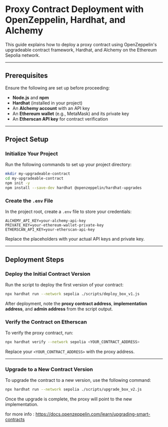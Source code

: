 # Proxy Contract Deployment with OpenZeppelin, Hardhat, and Alchemy

This guide explains how to deploy a proxy contract using OpenZeppelin's upgradeable contract framework, Hardhat, and Alchemy on the Ethereum Sepolia network.

------

## Prerequisites

Ensure the following are set up before proceeding:

- **Node.js** and **npm**  
- **Hardhat** (installed in your project)  
- An **Alchemy account** with an API key  
- An **Ethereum wallet** (e.g., MetaMask) and its private key  
- An **Etherscan API key** for contract verification  

---

## Project Setup

### Initialize Your Project
Run the following commands to set up your project directory:

```bash
mkdir my-upgradeable-contract
cd my-upgradeable-contract
npm init -y
npm install --save-dev hardhat @openzeppelin/hardhat-upgrades
```

### Create the `.env` File
In the project root, create a `.env` file to store your credentials:

```plaintext
ALCHEMY_API_KEY=your-alchemy-api-key
PRIVATE_KEY=your-ethereum-wallet-private-key
ETHERSCAN_API_KEY=your-etherscan-api-key
```

Replace the placeholders with your actual API keys and private key.

---

## Deployment Steps

### Deploy the Initial Contract Version
Run the script to deploy the first version of your contract:

```bash
npx hardhat run --network sepolia ./scripts/deploy_box_v1.js
```

After deployment, note the **proxy contract address**, **implementation address**, and **admin address** from the script output.

### Verify the Contract on Etherscan
To verify the proxy contract, run:

```bash
npx hardhat verify --network sepolia <YOUR_CONTRACT_ADDRESS>
```

Replace your `<YOUR_CONTRACT_ADDRESS>` with the proxy address.

---

### Upgrade to a New Contract Version
To upgrade the contract to a new version, use the following command:

```bash
npx hardhat run --network sepolia ./scripts/upgrade_box_v2.js
```

Once the upgrade is complete, the proxy will point to the new implementation.

for more info : https://docs.openzeppelin.com/learn/upgrading-smart-contracts
